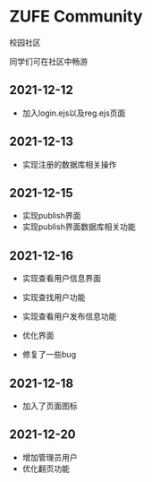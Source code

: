 # ZUFE Community

校园社区

同学们可在社区中畅游



## 2021-12-12

- 加入login.ejs以及reg.ejs页面

## 2021-12-13

- 实现注册的数据库相关操作

## 2021-12-15

- 实现publish界面
- 实现publish界面数据库相关功能

## 2021-12-16

- 实现查看用户信息界面

- 实现查找用户功能

- 实现查看用户发布信息功能

- 优化界面

- 修复了一些bug

## 2021-12-18

- 加入了页面图标

## 2021-12-20

- 增加管理员用户
- 优化翻页功能
